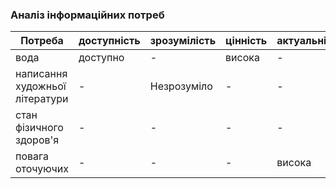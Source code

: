 ### Аналіз інформаційних потреб

| Потреба                                  | доступність | зрозумілість | цінність    | актуальність |
| -----------                              | ----------- | -----------  | ----------- | -----------  |
| вода 							| доступно 	   | -		  | висока      | -            |
| написання художньої літератури  		| -       | Незрозуміло  | -           | -            |
| стан фізичного здоров'я 				| -           | -            | -           | -            |
| повага оточуючих 					| -           | -		  | -           | висока       |
